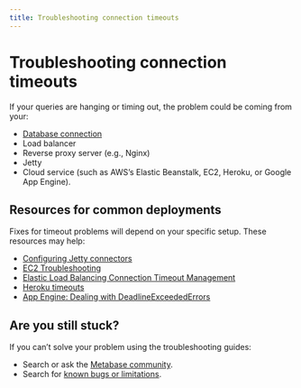 ```yaml
---
title: Troubleshooting connection timeouts
---
```


# Troubleshooting connection timeouts

If your queries are hanging or timing out, the problem could be coming from your:

- [Database connection](./datawarehouse.html)
- Load balancer
- Reverse proxy server (e.g., Nginx)
- Jetty
- Cloud service (such as AWS’s Elastic Beanstalk, EC2, Heroku, or Google App Engine).

## Resources for common deployments

Fixes for timeout problems will depend on your specific setup. These resources may help:

- [Configuring Jetty connectors][configuring-jetty]
- [EC2 Troubleshooting][ec2-troubleshooting]
- [Elastic Load Balancing Connection Timeout Management][elb-timeout]
- [Heroku timeouts][heroku-timeout]
- [App Engine: Dealing with DeadlineExceededErrors][app-engine-timeout]

## Are you still stuck?

If you can’t solve your problem using the troubleshooting guides:

- Search or ask the [Metabase community][discourse].
- Search for [known bugs or limitations][known-issues].

[app-engine-timeout]: https://cloud.google.com/appengine/articles/deadlineexceedederrors
[configuring-jetty]: https://www.eclipse.org/jetty/documentation/current/configuring-connectors.html
[discourse]: https://discourse.metabase.com/
[ec2-troubleshooting]: https://docs.aws.amazon.com/AWSEC2/latest/UserGuide/TroubleshootingInstancesConnecting.html
[elb-timeout]: https://aws.amazon.com/blogs/aws/elb-idle-timeout-control/
[heroku-timeout]: https://devcenter.heroku.com/articles/request-timeout
[known-issues]: ./known-issues.html